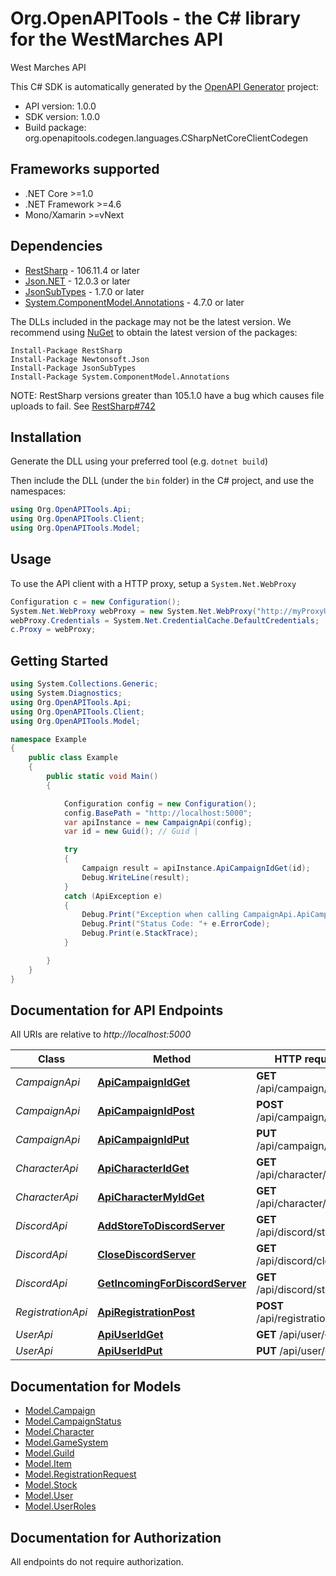 # Org.OpenAPITools - the C# library for the WestMarches API

West Marches API

This C# SDK is automatically generated by the [OpenAPI Generator](https://openapi-generator.tech) project:

- API version: 1.0.0
- SDK version: 1.0.0
- Build package: org.openapitools.codegen.languages.CSharpNetCoreClientCodegen

<a name="frameworks-supported"></a>
## Frameworks supported
- .NET Core >=1.0
- .NET Framework >=4.6
- Mono/Xamarin >=vNext

<a name="dependencies"></a>
## Dependencies

- [RestSharp](https://www.nuget.org/packages/RestSharp) - 106.11.4 or later
- [Json.NET](https://www.nuget.org/packages/Newtonsoft.Json/) - 12.0.3 or later
- [JsonSubTypes](https://www.nuget.org/packages/JsonSubTypes/) - 1.7.0 or later
- [System.ComponentModel.Annotations](https://www.nuget.org/packages/System.ComponentModel.Annotations) - 4.7.0 or later

The DLLs included in the package may not be the latest version. We recommend using [NuGet](https://docs.nuget.org/consume/installing-nuget) to obtain the latest version of the packages:
```
Install-Package RestSharp
Install-Package Newtonsoft.Json
Install-Package JsonSubTypes
Install-Package System.ComponentModel.Annotations
```

NOTE: RestSharp versions greater than 105.1.0 have a bug which causes file uploads to fail. See [RestSharp#742](https://github.com/restsharp/RestSharp/issues/742)

<a name="installation"></a>
## Installation
Generate the DLL using your preferred tool (e.g. `dotnet build`)

Then include the DLL (under the `bin` folder) in the C# project, and use the namespaces:
```csharp
using Org.OpenAPITools.Api;
using Org.OpenAPITools.Client;
using Org.OpenAPITools.Model;
```
<a name="usage"></a>
## Usage

To use the API client with a HTTP proxy, setup a `System.Net.WebProxy`
```csharp
Configuration c = new Configuration();
System.Net.WebProxy webProxy = new System.Net.WebProxy("http://myProxyUrl:80/");
webProxy.Credentials = System.Net.CredentialCache.DefaultCredentials;
c.Proxy = webProxy;
```

<a name="getting-started"></a>
## Getting Started

```csharp
using System.Collections.Generic;
using System.Diagnostics;
using Org.OpenAPITools.Api;
using Org.OpenAPITools.Client;
using Org.OpenAPITools.Model;

namespace Example
{
    public class Example
    {
        public static void Main()
        {

            Configuration config = new Configuration();
            config.BasePath = "http://localhost:5000";
            var apiInstance = new CampaignApi(config);
            var id = new Guid(); // Guid | 

            try
            {
                Campaign result = apiInstance.ApiCampaignIdGet(id);
                Debug.WriteLine(result);
            }
            catch (ApiException e)
            {
                Debug.Print("Exception when calling CampaignApi.ApiCampaignIdGet: " + e.Message );
                Debug.Print("Status Code: "+ e.ErrorCode);
                Debug.Print(e.StackTrace);
            }

        }
    }
}
```

<a name="documentation-for-api-endpoints"></a>
## Documentation for API Endpoints

All URIs are relative to *http://localhost:5000*

Class | Method | HTTP request | Description
------------ | ------------- | ------------- | -------------
*CampaignApi* | [**ApiCampaignIdGet**](docs/CampaignApi.md#apicampaignidget) | **GET** /api/campaign/{id} | 
*CampaignApi* | [**ApiCampaignIdPost**](docs/CampaignApi.md#apicampaignidpost) | **POST** /api/campaign/{id} | 
*CampaignApi* | [**ApiCampaignIdPut**](docs/CampaignApi.md#apicampaignidput) | **PUT** /api/campaign/{id} | 
*CharacterApi* | [**ApiCharacterIdGet**](docs/CharacterApi.md#apicharacteridget) | **GET** /api/character/{id} | 
*CharacterApi* | [**ApiCharacterMyIdGet**](docs/CharacterApi.md#apicharactermyidget) | **GET** /api/character/my/{id} | 
*DiscordApi* | [**AddStoreToDiscordServer**](docs/DiscordApi.md#addstoretodiscordserver) | **GET** /api/discord/store/{id} | 
*DiscordApi* | [**CloseDiscordServer**](docs/DiscordApi.md#closediscordserver) | **GET** /api/discord/close | 
*DiscordApi* | [**GetIncomingForDiscordServer**](docs/DiscordApi.md#getincomingfordiscordserver) | **GET** /api/discord/stack | 
*RegistrationApi* | [**ApiRegistrationPost**](docs/RegistrationApi.md#apiregistrationpost) | **POST** /api/registration | 
*UserApi* | [**ApiUserIdGet**](docs/UserApi.md#apiuseridget) | **GET** /api/user/{id} | 
*UserApi* | [**ApiUserIdPut**](docs/UserApi.md#apiuseridput) | **PUT** /api/user/{id} | 


<a name="documentation-for-models"></a>
## Documentation for Models

 - [Model.Campaign](docs/Campaign.md)
 - [Model.CampaignStatus](docs/CampaignStatus.md)
 - [Model.Character](docs/Character.md)
 - [Model.GameSystem](docs/GameSystem.md)
 - [Model.Guild](docs/Guild.md)
 - [Model.Item](docs/Item.md)
 - [Model.RegistrationRequest](docs/RegistrationRequest.md)
 - [Model.Stock](docs/Stock.md)
 - [Model.User](docs/User.md)
 - [Model.UserRoles](docs/UserRoles.md)


<a name="documentation-for-authorization"></a>
## Documentation for Authorization

All endpoints do not require authorization.
